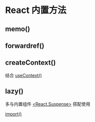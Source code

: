 # React 内置方法

## memo()

## forwardref()

## createContext()

结合 [useContext()](../built-in-hooks/index.md#usecontext)

## lazy()

多与内置组件 [<React.Suspense>](./components.md#suspense) 搭配使用

[import()](/notes/web-front-end/javascript/module-dev/es-modules.md#import)

